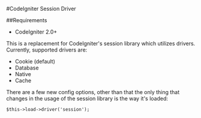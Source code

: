 #CodeIgniter Session Driver

##Requirements
* CodeIgniter 2.0+

This is a replacement for CodeIgniter's session library which utilizes drivers. Currently, supported drivers are:

* Cookie (default)
* Database
* Native
* Cache

There are a few new config options, other than that the only thing that changes in the usage of the session library is the way it's loaded:

	$this->load->driver('session');